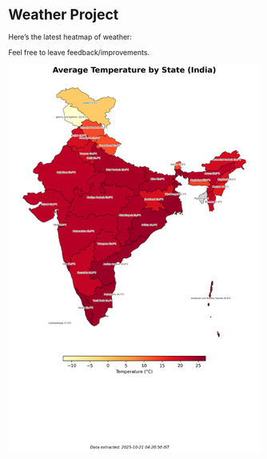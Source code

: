 # Weather Project

Here’s the latest heatmap of weather:

Feel free to leave feedback/improvements.

![India Heatmap](docs/assets/india_heatmap.png?v=F6BCCC)
